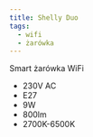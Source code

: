 ```yaml
---
title: Shelly Duo
tags:
  - wifi
  - żarówka
---
```


Smart żarówka WiFi

- 230V AC
- E27
- 9W
- 800lm
- 2700K-6500K

